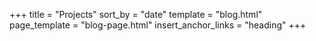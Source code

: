 +++
title = "Projects"
sort_by = "date"
template = "blog.html"
page_template = "blog-page.html"
insert_anchor_links = "heading"
+++
